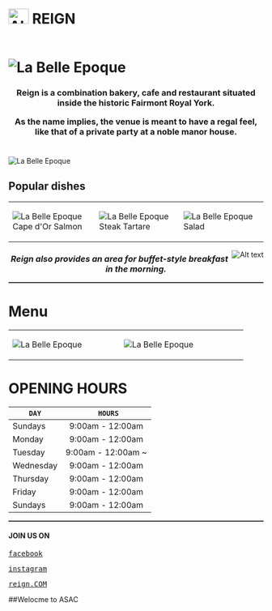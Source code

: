 

# <img src="https://encrypted-tbn0.gstatic.com/images?q=tbn:ANd9GcRtwTaWOdySo70vcQgijoH1RJ5XgQHXlA-dJ86Jd50mXB-wlfYQqMU5huyVWdJW3Ux6aiU&usqp=CAU" alt="Alt text" width="40" height="30">  REIGN 





  <h3 align="center"> 



 </h3> 

<hr style="height:0px; border:none; color:#333; background-color:#333;">

# ![La Belle Epoque](https://resizer.otstatic.com/v2/photos/wide-huge/3/26520443.jpg)


 

<h3 align="center"> 

Reign is a combination bakery, cafe and restaurant situated inside the historic Fairmont Royal York.

As the name implies, the venue is meant to have a regal feel, like that of a private party at a noble manor house. </h3> 
#

![La Belle Epoque](https://media.blogto.com/listings/20190716-Reign20.jpg?w=2048&cmd=resize_then_crop&height=1365&quality=70 )



## Popular dishes

<table>
<tr>
<td width="34%">

![La Belle Epoque](https://resizer.otstatic.com/v2/photos/wide-large/1/49209007.jpg )
Cape d'Or Salmon
</td>
<td width="33%">


![La Belle Epoque](https://resizer.otstatic.com/v2/photos/wide-large/1/46835737.jpg )
Steak Tartare
</td>
<td width="33%">


![La Belle Epoque](https://resizer.otstatic.com/v2/photos/wide-large/1/42899162.jpg)
Salad
</td>
</tr>
</table>





<img src="https://media.blogto.com/uploads/2019/07/26/1564155291-20190716-Reign21.jpg?w=1400&cmd=resize&height=2500&quality=70" alt="Alt text" align="right">    



<h3 align="center"> 


*Reign also provides an area for buffet-style breakfast in the morning.*
 </h3> 



<hr style="height:2px; border:none; color:#333; background-color:#333;">

# Menu





<table>
<tr>


</td>
<td width="33%">


![La Belle Epoque](https://www.reignandpour.co.nz/wp-content/uploads/2022/12/RP-A3-AllDay-Dec2022-2_web.jpg)

</td>
<td width="36.5%">


![La Belle Epoque](https://www.reignandpour.co.nz/wp-content/uploads/2022/07/6DRINKS.nonalchs.july_.jpg)

</td>
</tr>
</table>



# OPENING HOURS

|      `DAY`     |   ` HOURS`   
| ------------- |:-------------:
|   Sundays   |  9:00am - 12:00am 
|   Monday   |      9:00am - 12:00am 
| Tuesday |      9:00am - 12:00am ~
|Wednesday  |      9:00am - 12:00am 
| Thursday  |      9:00am - 12:00am 
| Friday   |      9:00am - 12:00am 
|Sundays  |      9:00am - 12:00am 

<hr style="height:2px; border:none; color:#333; background-color:#333;">

#### JOIN US ON

[<kbd>facebook</kbd>](https://web.facebook.com/ReignRYH/?_rdc=1&_rdr)

[<kbd>instagram</kbd>](https://www.instagram.com/reigntoronto/)

[<kbd>reign.COM</kbd>](https://www.reigntoronto.ca/)

##Welocme to ASAC
